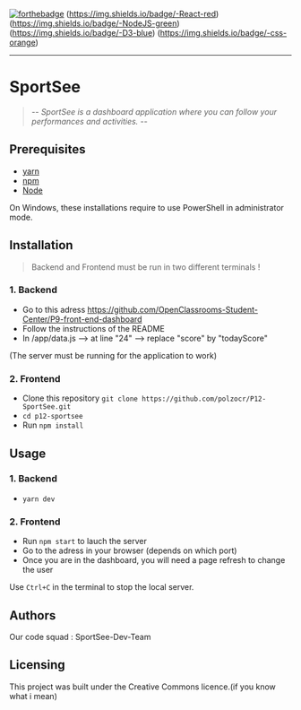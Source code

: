 
[![forthebadge](https://forthebadge.com/images/badges/made-with-javascript.svg)](https://forthebadge.com)
(https://img.shields.io/badge/-React-red)
(https://img.shields.io/badge/-NodeJS-green)
(https://img.shields.io/badge/-D3-blue)
(https://img.shields.io/badge/-css-orange)
____________________

# SportSee

> -- _SportSee is a dashboard application where you can follow your performances and activities._ --

## Prerequisites

- [yarn](https://yarnpkg.com/)
- [npm](https://www.npmjs.com/)
- [Node](https://nodejs.org/en/)

On Windows, these installations require to use PowerShell in administrator mode.


## Installation 
> Backend and Frontend must be run in two different terminals ! 

### 1. Backend

- Go to this adress https://github.com/OpenClassrooms-Student-Center/P9-front-end-dashboard
- Follow the instructions of the README
- In /app/data.js --> at line "24" --> replace "score" by "todayScore"

(The server must be running for the application to work)

### 2. Frontend

- Clone this repository `git clone https://github.com/polzocr/P12-SportSee.git `
- `cd p12-sportsee`
- Run `npm install`

## Usage
### 1. Backend 

- `yarn dev`

### 2. Frontend 

- Run `npm start` to lauch the server 
- Go to the adress in your browser (depends on which port)
- Once you are in the dashboard, you will need a page refresh to change the user

Use `Ctrl+C` in the terminal to stop the local server.


## Authors

Our code squad : SportSee-Dev-Team

## Licensing

This project was built under the Creative Commons licence.(if you know what i mean)